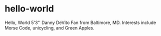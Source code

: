 # hello-world
Hello, World
5'3'' Danny DeVito Fan from Baltimore, MD. Interests include Morse Code, unicycling, and Green Apples.  
